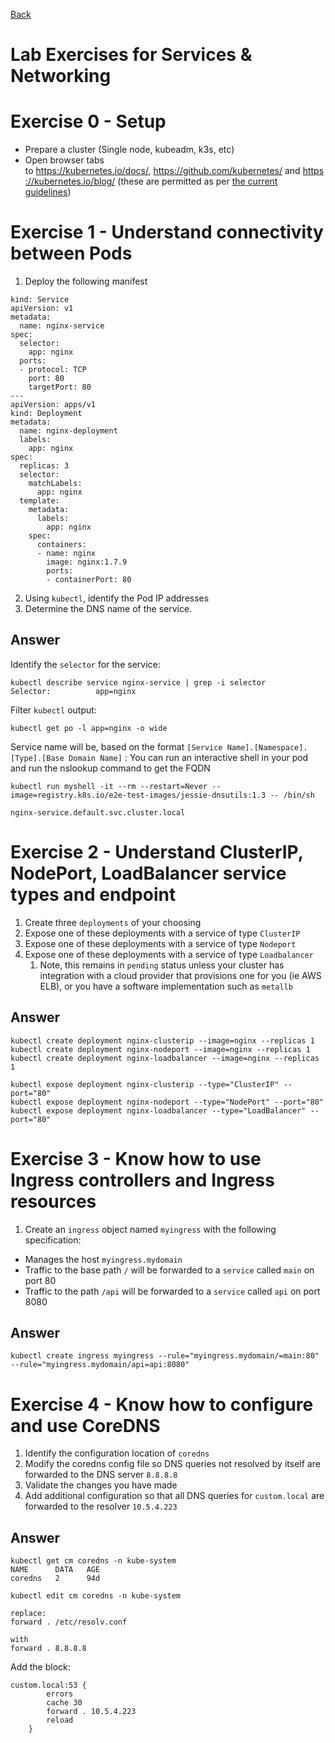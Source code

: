 [Back](../README.md)

Lab Exercises for Services & Networking
=======================================

Exercise 0 - Setup
==================

-   Prepare a cluster (Single node, kubeadm, k3s, etc)
-   Open browser tabs to <https://kubernetes.io/docs/>, <https://github.com/kubernetes/> and <https://kubernetes.io/blog/> (these are permitted as per [the current guidelines](https://docs.linuxfoundation.org/tc-docs/certification/certification-resources-allowed#certified-kubernetes-administrator-cka-and-cerified-kubernetes-application-developer-ckad))

[](https://github.com/David-VTUK/CKA-StudyGuide/blob/master/LabGuide/03-Services%20%26%20Networking.md#exercise-1---understand-connectivity-between-pods)

Exercise 1 - Understand connectivity between Pods
=================================================

1.  Deploy the following manifest
```
kind: Service
apiVersion: v1
metadata:
  name: nginx-service
spec:
  selector:
    app: nginx
  ports:
  - protocol: TCP
    port: 80
    targetPort: 80
---
apiVersion: apps/v1
kind: Deployment
metadata:
  name: nginx-deployment
  labels:
    app: nginx
spec:
  replicas: 3
  selector:
    matchLabels:
      app: nginx
  template:
    metadata:
      labels:
        app: nginx
    spec:
      containers:
      - name: nginx
        image: nginx:1.7.9
        ports:
        - containerPort: 80
```
2.  Using `kubectl`, identify the Pod IP addresses
3.  Determine the DNS name of the service.

## Answer

Identify the `selector` for the service:

```source-shell
kubectl describe service nginx-service | grep -i selector
Selector:          app=nginx
```

Filter `kubectl` output:

```source-shell
kubectl get po -l app=nginx -o wide
```

Service name will be, based on the format `[Service Name].[Namespace].[Type].[Base Domain Name]` :
You can run an interactive shell in your pod and run the nslookup command to get the FQDN
```
kubectl run myshell -it --rm --restart=Never --image=registry.k8s.io/e2e-test-images/jessie-dnsutils:1.3 -- /bin/sh

```

```source-shell
nginx-service.default.svc.cluster.local
```

Exercise 2 - Understand ClusterIP, NodePort, LoadBalancer service types and endpoint
====================================================================================

1.  Create three `deployments` of your choosing
2.  Expose one of these deployments with a service of type `ClusterIP`
3.  Expose one of these deployments with a service of type `Nodeport`
4.  Expose one of these deployments with a service of type `Loadbalancer`
    1.  Note, this remains in `pending` status unless your cluster has integration with a cloud provider that provisions one for you (ie AWS ELB), or you have a software implementation such as `metallb`

## Answer

```source-shell
kubectl create deployment nginx-clusterip --image=nginx --replicas 1
kubectl create deployment nginx-nodeport --image=nginx --replicas 1
kubectl create deployment nginx-loadbalancer --image=nginx --replicas 1
```

```source-shell
kubectl expose deployment nginx-clusterip --type="ClusterIP" --port="80"
kubectl expose deployment nginx-nodeport --type="NodePort" --port="80"
kubectl expose deployment nginx-loadbalancer --type="LoadBalancer" --port="80"
```

Exercise 3 - Know how to use Ingress controllers and Ingress resources
======================================================================

1.  Create an `ingress` object named `myingress` with the following specification:

-   Manages the host `myingress.mydomain`
-   Traffic to the base path `/` will be forwarded to a `service` called `main` on port 80
-   Traffic to the path `/api` will be forwarded to a `service` called `api` on port 8080

## Answer 

```
kubectl create ingress myingress --rule="myingress.mydomain/=main:80" --rule="myingress.mydomain/api=api:8080"

```

Exercise 4 - Know how to configure and use CoreDNS
====================================================

1.  Identify the configuration location of `coredns`
2.  Modify the coredns config file so DNS queries not resolved by itself are forwarded to the DNS server `8.8.8.8`
3.  Validate the changes you have made
4.  Add additional configuration so that all DNS queries for `custom.local` are forwarded to the resolver `10.5.4.223`

## Answer
```source-shell
kubectl get cm coredns -n kube-system
NAME      DATA   AGE
coredns   2      94d
```

```source-shell
kubectl edit cm coredns -n kube-system

replace:
forward . /etc/resolv.conf

with
forward . 8.8.8.8
```

Add the block:

```source-shell
custom.local:53 {
        errors
        cache 30
        forward . 10.5.4.223
        reload
    }
```